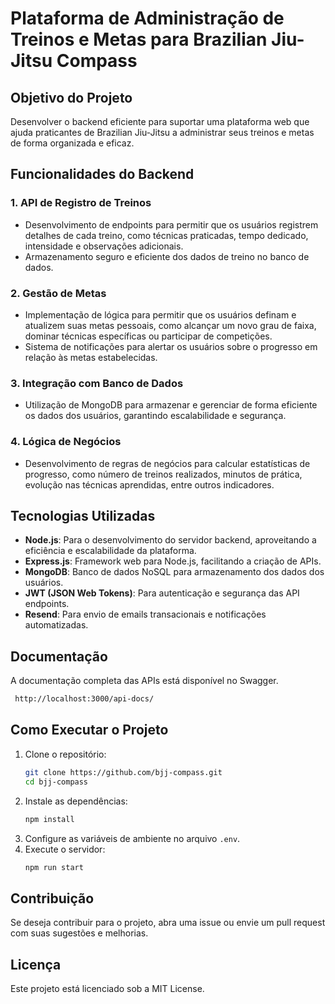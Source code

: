 # Plataforma de Administração de Treinos e Metas para Brazilian Jiu-Jitsu Compass

## Objetivo do Projeto
Desenvolver o backend eficiente para suportar uma plataforma web que ajuda praticantes de Brazilian Jiu-Jitsu a administrar seus treinos e metas de forma organizada e eficaz.

## Funcionalidades do Backend

### 1. API de Registro de Treinos
- Desenvolvimento de endpoints para permitir que os usuários registrem detalhes de cada treino, como técnicas praticadas, tempo dedicado, intensidade e observações adicionais.
- Armazenamento seguro e eficiente dos dados de treino no banco de dados.

### 2. Gestão de Metas
- Implementação de lógica para permitir que os usuários definam e atualizem suas metas pessoais, como alcançar um novo grau de faixa, dominar técnicas específicas ou participar de competições.
- Sistema de notificações para alertar os usuários sobre o progresso em relação às metas estabelecidas.

### 3. Integração com Banco de Dados
- Utilização de MongoDB para armazenar e gerenciar de forma eficiente os dados dos usuários, garantindo escalabilidade e segurança.

### 4. Lógica de Negócios
- Desenvolvimento de regras de negócios para calcular estatísticas de progresso, como número de treinos realizados, minutos de prática, evolução nas técnicas aprendidas, entre outros indicadores.

## Tecnologias Utilizadas
- **Node.js**: Para o desenvolvimento do servidor backend, aproveitando a eficiência e escalabilidade da plataforma.
- **Express.js**: Framework web para Node.js, facilitando a criação de APIs.
- **MongoDB**: Banco de dados NoSQL para armazenamento dos dados dos usuários.
- **JWT (JSON Web Tokens)**: Para autenticação e segurança das API endpoints.
- **Resend**: Para envio de emails transacionais e notificações automatizadas.

## Documentação
A documentação completa das APIs está disponível no Swagger.
  ```sh
   http://localhost:3000/api-docs/
   ```

## Como Executar o Projeto
1. Clone o repositório:
   ```sh
   git clone https://github.com/bjj-compass.git
   cd bjj-compass
   ```
2. Instale as dependências:
   ```sh
   npm install
   ```
3. Configure as variáveis de ambiente no arquivo `.env`.
4. Execute o servidor:
   ```sh
   npm run start
   ```

## Contribuição
Se deseja contribuir para o projeto, abra uma issue ou envie um pull request com suas sugestões e melhorias.

## Licença
Este projeto está licenciado sob a MIT License.

